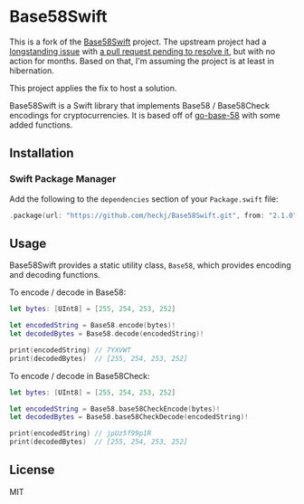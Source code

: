 # Base58Swift

This is a fork of the [Base58Swift](https://github.com/keefertaylor/Base58Swift) project. The upstream project had a [longstanding issue](https://github.com/keefertaylor/Base58Swift/issues/23) with [a pull request pending to resolve it](https://github.com/keefertaylor/Base58Swift/pull/21), but with no action for months. Based on that, I'm assuming the project is at least in hibernation.

This project applies the fix to host a solution.

Base58Swift is a Swift library that implements Base58 / Base58Check encodings for cryptocurrencies. It is based off of [go-base-58](https://github.com/jbenet/go-base58) with some added functions.

## Installation

### Swift Package Manager

Add the following to the `dependencies` section of your `Package.swift` file:

```swift
.package(url: "https://github.com/heckj/Base58Swift.git", from: "2.1.0")
```

## Usage

Base58Swift provides a static utility class, `Base58`, which provides encoding and decoding functions.

To encode / decode in Base58:
```swift
let bytes: [UInt8] = [255, 254, 253, 252]

let encodedString = Base58.encode(bytes)!
let decodedBytes = Base58.decode(encodedString)!

print(encodedString) // 7YXVWT
print(decodedBytes)  // [255, 254, 253, 252]
```

To encode / decode in Base58Check:
```swift
let bytes: [UInt8] = [255, 254, 253, 252]

let encodedString = Base58.base58CheckEncode(bytes)!
let decodedBytes = Base58.base58CheckDecode(encodedString)!

print(encodedString) // jpUz5f99p1R
print(decodedBytes)  // [255, 254, 253, 252]
```

## License

MIT
